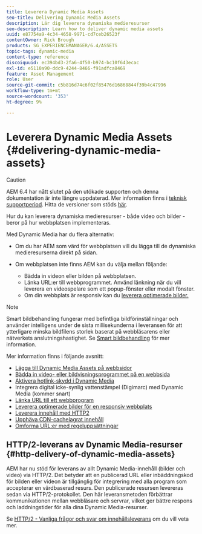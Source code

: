 ```yaml
---
title: Leverera Dynamic Media Assets
seo-title: Delivering Dynamic Media Assets
description: Lär dig leverera dynamiska medieresurser
seo-description: Learn how to deliver dynamic media assets
uuid: e87754a9-4c34-4658-9971-cd7ceb26523f
contentOwner: Rick Brough
products: SG_EXPERIENCEMANAGER/6.4/ASSETS
topic-tags: dynamic-media
content-type: reference
discoiquuid: ec394bd3-2fa6-4f50-b974-bc10f643ecac
exl-id: e5110a90-ddc9-4244-8466-f91adfca8469
feature: Asset Management
role: User
source-git-commit: c5b816d74c6f02f85476d16868844f39b4c47996
workflow-type: tm+mt
source-wordcount: '353'
ht-degree: 9%

---
```


# Leverera Dynamic Media Assets {#delivering-dynamic-media-assets}

>[!CAUTION]
>
>AEM 6.4 har nått slutet på den utökade supporten och denna dokumentation är inte längre uppdaterad. Mer information finns i [teknisk supportperiod](https://helpx.adobe.com/support/programs/eol-matrix.html). Hitta de versioner som stöds [här](https://experienceleague.adobe.com/docs/).

Hur du kan leverera dynamiska medieresurser - både video och bilder - beror på hur webbplatsen implementeras.

Med Dynamic Media har du flera alternativ:

* Om du har AEM som värd för webbplatsen vill du lägga till de dynamiska medieresurserna direkt på sidan.
* Om webbplatsen inte finns AEM kan du välja mellan följande:

   * Bädda in videon eller bilden på webbplatsen.
   * Länka URL:er till webbprogrammet. Använd länkning när du vill leverera en videospelare som ett popup-fönster eller modalt fönster.
   * Om din webbplats är responsiv kan du [leverera optimerade bilder.](responsive-site.md)

>[!NOTE]
>
>Smart bildbehandling fungerar med befintliga bildförinställningar och använder intelligens under de sista millisekunderna i leveransen för att ytterligare minska bildfilens storlek baserat på webbläsarens eller nätverkets anslutningshastighet. Se [Smart bildbehandling](imaging-faq.md) för mer information.

Mer information finns i följande avsnitt:

* [Lägga till Dynamic Media Assets på webbsidor](adding-dynamic-media-assets-to-pages.md)
* [Bädda in video- eller bildvisningsprogrammet på en webbsida](embed-code.md)
* [Aktivera hotlink-skydd i Dynamic Media](https://helpx.adobe.com/experience-manager/6-4/assets/using/hotlink-protection.html)
* Integrera digital icke-synlig vattenstämpel (Digimarc) med Dynamic Media (kommer snart)
* [Länka URL till ett webbprogram](linking-urls-to-yourwebapplication.md)
* [Leverera optimerade bilder för en responsiv webbplats](responsive-site.md)
* [Leverera innehåll med HTTP2](http2.md)
* [Upphäva CDN-cachelagrat innehåll](invalidate-cdn-cached-content.md)
* [Omforma URL:er med regeluppsättningar](using-rulesets-to-transform-urls.md)

## HTTP/2-leverans av Dynamic Media-resurser {#http-delivery-of-dynamic-media-assets}

AEM har nu stöd för leverans av allt Dynamic Media-innehåll (bilder och video) via HTTP/2. Det betyder att en publicerad URL eller inbäddningskod för bilden eller videon är tillgänglig för integrering med alla program som accepterar en värdbaserad resurs. Den publicerade resursen levereras sedan via HTTP/2-protokollet. Den här leveransmetoden förbättrar kommunikationen mellan webbläsare och servrar, vilket ger bättre respons och laddningstider för alla dina Dynamic Media-resurser.

Se [HTTP/2 - Vanliga frågor och svar om innehållsleverans](/help/sites-administering/scene7-http2faq.md) om du vill veta mer.
